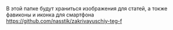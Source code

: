 В этой папке будут храниться изображения для статей, а токже фавиконы и иконка для смартфона
https://github.com/nasstik/zakrivayuschiy-teg-f